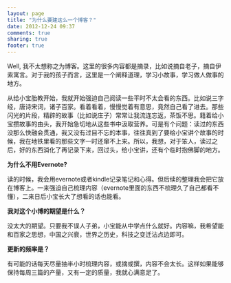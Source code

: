 ```yaml
---
layout: page
title: "为什么要建这么一个博客？"
date: 2012-12-24 09:37
comments: true
sharing: true
footer: true
---
```


Well, 我不太想称之为博客。这里的很多内容都是摘录，比如说摘自老子，摘自伊索寓言。对于我的孩子而言，这里是一个阐释道理，学习小故事，学习做人做事的地方。

从给小宝胎教开始，我就开始强迫自己阅读一些平时不太会看的东西。比如说三字经，唐诗宋词，诸子百家。看着看着，慢慢觉着有意思，竟然自己看了进去。那些闪光的片段，精辟的故事（比如说庄子）常常让我流连忘返，茶饭不思。籍着给小宝攒故事的由头，我开始急切地从这些书中汲取营养。可是有个问题：读过的东西没那么快融会贯通，我又没有过目不忘的本事，往往真到了要给小宝讲个故事的时候，我在地铁里看的那些文字一时还窜不上来。所以，我想，对于笨人，读过之后，好的东西消化了再记录下来，回过头，给小宝讲，还有个临时抱佛脚的地方。

**为什么不用Evernote?**

读的时候，我会用evernote或者kindle记录笔记和心得。但后续的整理我会把它放在博客上。一来强迫自己梳理内容（evernote里面的东西不梳理久了自己都看不懂），二来日后小宝长大了想看的话也能看。

**我对这个小博的期望是什么？**

没太大的期望。只要我不误人子弟，小宝能从中学点什么就好。内容嘛，我希望能和百家之思想，中国之兴衰，世界之历史，科技之变迁沾点边即可。

**更新的频率是？**

有可能的话每天尽量抽半小时梳理内容，或摘或撰，内容不会太长。这样如果能够保持每周三篇的产量，又有一定的质量，我就心满意足了。